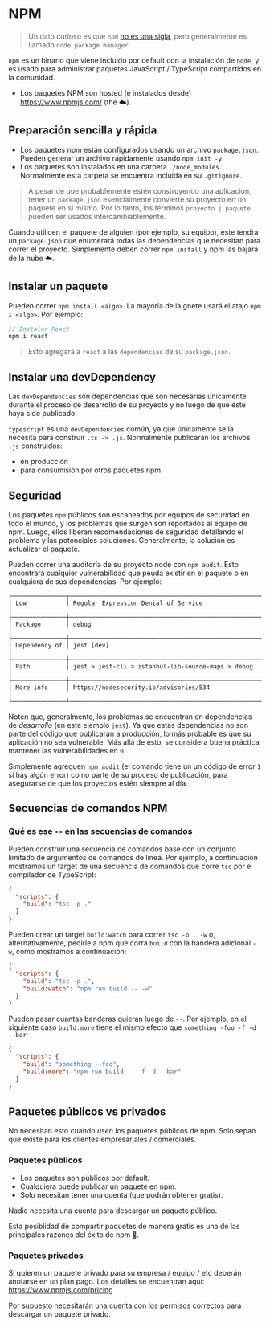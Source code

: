 # NPM 

> Un dato curioso es que `npm` [no es una sigla](https://twitter.com/npmjs/status/347057301401763840), pero generalmente es llamado `node package manager`.

`npm` es un binario que viene incluido por default con la instalación de `node`, y es usado para administrar paquetes JavaScript / TypeScript compartidos en la comunidad.

* Los paquetes NPM son hosted (e instalados desde) https://www.npmjs.com/ (the ☁️).

## Preparación sencilla y rápida

* Los paquetes npm están configurados usando un archivo `package.json`. Pueden generar un archivo rápidamente usando `npm init -y`.
* Los paquetes son instalados en una carpeta `./node_modules`. Normalmente esta carpeta se encuentra incluida en su `.gitignore`.

> A pesar de que probablemente estén construyendo una aplicación, tener un `package.json` esencialmente convierte su proyecto en un paquete en sí mismo. Por lo tanto, los términos `proyecto | paquete` pueden ser usados intercambiablemente.

Cuando utilicen el paquete de alguien (por ejemplo, su equipo), este tendra un `package.json` que enumerará todas las dependencias que necesitan para correr el proyecto. Simplemente deben correr `npm install` y npm las bajará de la nube ☁️.
 
## Instalar un paquete
Pueden correr `npm install <algo>`. La mayoría de la gnete usará el atajo `npm i <algo>`. Por ejemplo:

```ts
// Instalar React
npm i react
```

> Esto agregará a `react` a las `dependencias` de su `package.json`.

## Instalar una devDependency
Las `devDependencies` son dependencias que son necesarias únicamente durante el proceso de desarrollo de su proyecto y no luego de que éste haya sido publicado.

`typescript` es una `devDependencies` común, ya que únicamente se la necesita para construir `.ts -> .js`. Normalmente publicarán los archivos `.js` construidos:

* en producción
* para consumisión por otros paquetes npm

## Seguridad
Los paquetes `npm` públicos son escaneados por equipos de securidad en todo el mundo, y los problemas que surgen son reportados al equipo de npm. Luego, ellos liberan recomendaciones de seguridad detallando el problema y las potenciales soluciones. Generalmente, la solución es actualizar el paquete.

Pueden correr una auditoría de su proyecto node con `npm audit`. Esto encontrará cualquier vulnerabilidad que peuda existir en el paquete o en cualquiera de sus dependencias. Por ejemplo:

```
┌───────────────┬──────────────────────────────────────────────────────────────┐
│ Low           │ Regular Expression Denial of Service                         │
├───────────────┼──────────────────────────────────────────────────────────────┤
│ Package       │ debug                                                        │
├───────────────┼──────────────────────────────────────────────────────────────┤
│ Dependency of │ jest [dev]                                                   │
├───────────────┼──────────────────────────────────────────────────────────────┤
│ Path          │ jest > jest-cli > istanbul-lib-source-maps > debug           │
├───────────────┼──────────────────────────────────────────────────────────────┤
│ More info     │ https://nodesecurity.io/advisories/534                       │
└───────────────┴──────────────────────────────────────────────────────────────┘
```

Noten que, generalmente, los problemas se encuentran en dependencias de *desarrollo* (en este ejemplo `jest`). Ya que estas dependencias no son parte del código que publicarán a producción, lo más probable es que su aplicación no sea vulnerable. Más allá de esto, se considera buena práctica mantener las vulnerabilidades en `0`.

Simplemente agreguen `npm audit` (el comando tiene un un código de error `1` si hay algún error) como parte de su proceso de publicación, para asegurarse de que los proyectos estén siempre al día.


## Secuencias de comandos NPM

### Qué es ese `--` en las secuencias de comandos
Pueden construir una secuencia de comandos base con un conjunto limitado de argumentos de comandos de línea. Por ejemplo, a continuación mostramos un target de una secuencia de comandos que corre `tsc` por el compilador de TypeScript:

```json
{
  "scripts": {
    "build": "tsc -p ."
  }
}
```

Pueden crear un target `build:watch` para correr `tsc -p . -w` o, alternativamente, pedirle a npm que corra `build` con la bandera adicional `-w`, como mostramos a continuación:

```json
{
  "scripts": {
    "build": "tsc -p .",
    "build:watch": "npm run build -- -w"
  }
}
```
Pueden pasar cuantas banderas quieran luego de `--`. Por ejemplo, en el siguiente caso `build:more` tiene el mismo efecto que `something -foo -f -d --bar`

```json
{
  "scripts": {
    "build": "something --foo",
    "build:more": "npm run build -- -f -d --bar"
  }
}
```

## Paquetes públicos vs privados
No necesitan esto cuando *usen* los paquetes públicos de npm. Solo sepan que existe para los clientes empresariales / comerciales.

### Paquetes públicos
* Los paquetes son públicos por default.
* Cualquiera puede publicar un paquete en npm.
* Solo necesitan tener una cuenta (que podrán obtener gratis).

Nadie necesita una cuenta para descargar un paquete público.

Esta posiblidad de compartir paquetes de manera gratis es una de las principales razones del éxito de npm 🌹.

### Paquetes privados

Si quieren un paquete privado para su empresa / equipo / etc deberán anotarse en un plan pago. Los detalles se encuentran aquí: https://www.npmjs.com/pricing

Por supuesto necesitarán una cuenta con los permisos correctos para descargar un paquete privado.
 
